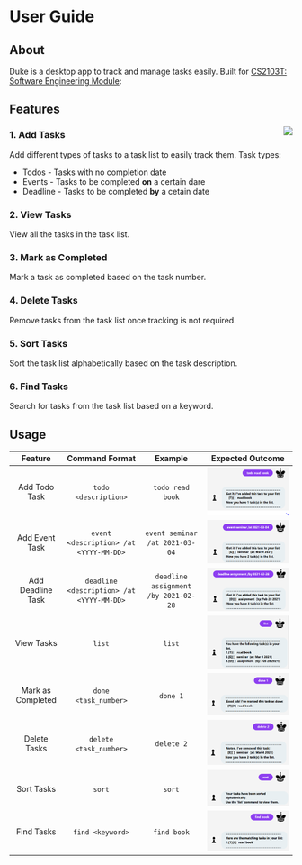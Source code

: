 # User Guide

## About
Duke is a desktop app to track and manage tasks easily. Built for [CS2103T: Software Engineering Module](https://nus-cs2103-ay2021s2.github.io/website/admin/index.html): 

## Features

<img align="right" src="assets/gifs/Explore Frames.gif" height="400">

### 1. Add Tasks
Add different types of tasks to a task list to easily track them.
Task types:
 - Todos - Tasks with no completion date
 - Events - Tasks to be completed **on** a certain dare
 - Deadline - Tasks to be completed **by** a cetain date

### 2. View Tasks
View all the tasks in the task list.

### 3. Mark as Completed
Mark a task as completed based on the task number.

### 4. Delete Tasks
Remove tasks from the task list once tracking is not required.

### 5. Sort Tasks
Sort the task list alphabetically based on the task description.

### 6. Find Tasks
Search for tasks from the task list based on a keyword.

## Usage

|      Feature      |              Command Format               |               Example                | Expected Outcome             |
|:-----------------:|:-----------------------------------------:|:------------------------------------:|:----------------------------:|
|   Add Todo Task   |            `todo <description>`           |           `todo read book`           |![](./outcome_images/todo.png)|
|   Add Event Task  |   `event <description> /at <YYYY-MM-DD>`  |    `event seminar /at 2021-03-04`    |![](./outcome_images/event.png)|
| Add Deadline Task | `deadline <description> /at <YYYY-MM-DD>` | `deadline assignment /by 2021-02-28` |![](./outcome_images/deadline.png)|
|     View Tasks    |                   `list`                  |                `list`                |![](./outcome_images/list.png)|
| Mark as Completed |            `done <task_number>`           |               `done 1`               |![](./outcome_images/done.png)|
|    Delete Tasks   |           `delete <task_number>`          |              `delete 2`              |![](./outcome_images/delete.png)|
|     Sort Tasks    |                   `sort`                  |                `sort`                |![](./outcome_images/sort.png)|
|     Find Tasks    |              `find <keyword>`             |              `find book`             |![](./outcome_images/find.png)|